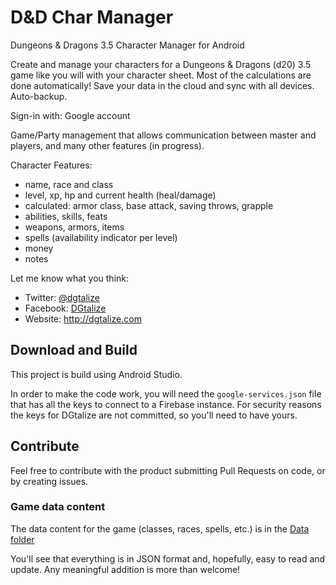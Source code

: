 # D&D Char Manager
Dungeons &amp; Dragons 3.5 Character Manager for Android

Create and manage your characters for a Dungeons & Dragons (d20) 3.5 game like you will with your character sheet.
Most of the calculations are done automatically!
Save your data in the cloud and sync with all devices. Auto-backup.

Sign-in with: Google account

Game/Party management that allows communication between master and players, and many other features (in progress).

Character Features:
- name, race and class
- level, xp, hp and current health (heal/damage)
- calculated: armor class, base attack, saving throws, grapple
- abilities, skills, feats
- weapons, armors, items
- spells (availability indicator per level)
- money
- notes

Let me know what you think:
- Twitter: [@dgtalize](https://twitter.com/dgtalize)
- Facebook: [DGtalize](https://www.facebook.com/dgtalize)
- Website: http://dgtalize.com

## Download and Build

This project is build using Android Studio.

In order to make the code work, you will need the `google-services.json` file that has all the keys to connect to a Firebase instance. For security reasons the keys for DGtalize are not committed, so you'll need to have yours.

## Contribute

Feel free to contribute with the product submitting Pull Requests on code, or by creating issues.

### Game data content

The data content for the game (classes, races, spells, etc.) is in the [Data folder](./data)

You'll see that everything is in JSON format and, hopefully, easy to read and update. Any meaningful addition is more than welcome!
